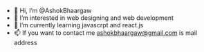 - 👋 Hi, I’m @AshokBhaargaw
- 👀 I’m interested in web designing and web development
- 🌱 I’m currently learning javascrpt and react.js
- 📫 If you want to contact me ashokbhaargaw@gmail.com is mail address

<!---
AshokBhaargaw/AshokBhaargaw is a ✨ special ✨ repository because its `README.md` (this file) appears on your GitHub profile.
You can click the Preview link to take a look at your changes.
--->
